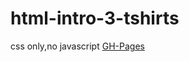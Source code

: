 # html-intro-3-tshirts

css only,no javascript
[GH-Pages](http://aallen-dev.github.io/html-intro-3-tshirts/)

